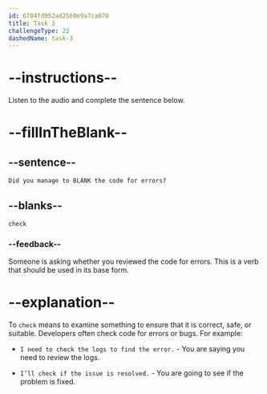 ```yaml
---
id: 6704fd952ad2560e9a7ca070
title: Task 3
challengeType: 22
dashedName: task-3
---
```


<!-- 
AUDIO REFERENCE:
Lisa: Did you manage to check the code for errors?
-->

# --instructions--

Listen to the audio and complete the sentence below.

# --fillInTheBlank--

## --sentence--

`Did you manage to BLANK the code for errors?`

## --blanks--

`check`

### --feedback--

Someone is asking whether you reviewed the code for errors. This is a verb that should be used in its base form.

# --explanation--

To `check` means to examine something to ensure that it is correct, safe, or suitable. Developers often check code for errors or bugs. For example:

- `I need to check the logs to find the error.` - You are saying you need to review the logs.

- `I’ll check if the issue is resolved.` - You are going to see if the problem is fixed.
